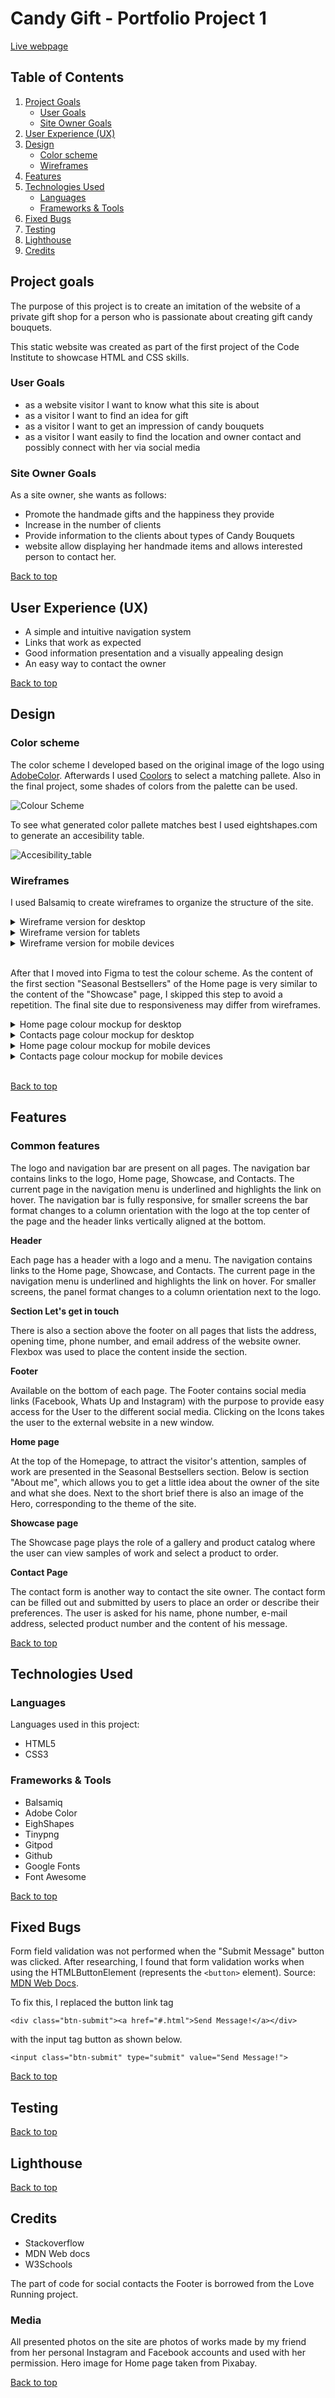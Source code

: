 # Candy Gift - Portfolio Project 1

[Live webpage]()


## Table of Contents

1. [Project Goals](#project-goals)
   + [User Goals](#user-goals)
   + [Site Owner Goals](#site-owner-goals)
2. [User Experience (UX)](#user-experience)
3. [Design](#design)
   + [Color scheme](#color-scheme)
   + [Wireframes](#wireframes)
4. [Features](#features)
5. [Technologies Used](#technologies-used)
   + [Languages](#languages)
   + [Frameworks & Tools](#frameworks-&-tools)
6. [Fixed Bugs](#fixed-bugs)
7. [Testing](#testing)
8. [Lighthouse](#kighthouse)
9. [Credits](#credits)



## Project goals


The purpose of this project is to create an imitation of the website of a private gift shop for a person who is passionate about creating gift candy bouquets.

This static website was created as part of the first project of the Code Institute to showcase HTML and CSS skills.



### User Goals

* as a website visitor I want to know what this site is about
* as a visitor I want to find an idea for gift
* as a visitor I want to get an impression of candy bouquets
* as a visitor I want easily to find the location and owner contact and possibly connect with her via social media



### Site Owner Goals

As a site owner, she wants as follows:
* Promote the handmade gifts and the happiness they provide
* Increase in the number of clients
* Provide information to the clients about types of Candy Bouquets
* website allow displaying her handmade items and allows interested person to contact her.

[Back to top](#table-of-contents)

## User Experience (UX)


* A simple and intuitive navigation system
* Links  that work as expected
* Good information presentation and a visually appealing design 
* An easy way to contact the owner

[Back to top](#table-of-contents)

## Design

### Color scheme

The color scheme I developed based on the original image of the logo using [AdobeColor](https://color.adobe.com/create/image).
Afterwards I used [Coolors](https://coolors.co/) to select a matching pallete. 
Also in the final project, some shades of colors from the palette can be used.

![Colour Scheme](assets/docs/images/color_pallete.png)



To see what  generated color pallete matches best I used  eightshapes.com to generate an accesibility table.

![Accesibility_table](assets/docs/images/color_accessibility.png)



### Wireframes

I used Balsamiq to create wireframes to organize the structure of the site.

<details><summary>Wireframe version for desktop</summary>

![](assets/docs/images/desktop.png)
</details>

<details><summary>Wireframe version for tablets</summary>

![](assets/docs/images/tablet.png)
</details>

<details><summary>Wireframe version for mobile devices</summary>

 ![](assets/docs/images/mobile.png)
</details>
<br>

After that I moved into Figma to test the colour scheme.
As the content of the first section "Seasonal Bestsellers" of the Home page is very similar to the content of the "Showcase" page, I skipped this step to avoid a repetition.
The final site due to responsiveness may differ from wireframes.

<details><summary>Home page colour mockup for desktop</summary>

![](assets/docs/images/desktop_home.png)
</details>

<details><summary>Contacts page colour mockup for desktop</summary>

![](assets/docs/images/desktop_contacts.png)
</details>

<details><summary>Home page colour mockup for mobile devices</summary>

![](assets/docs/images/tablet_home.png)
</details>

<details><summary>Contacts page colour mockup for mobile devices</summary>

![](assets/docs/images/tablet_contacts.png)
</details>
<br>


[Back to top](#table-of-contents)

## Features

### Common features

The logo and navigation bar are present on all pages.
The navigation bar contains links to the logo, Home page, Showcase, and Contacts.
The current page in the navigation menu is underlined and highlights the link on hover.
The navigation bar is fully responsive, for smaller screens the bar format changes to a column orientation with the logo at the top center of the page and the header links vertically aligned at the bottom.


**Header**

Each page has a header with a logo and a menu.
The navigation contains links to the Home page, Showcase, and Contacts.
The current page in the navigation menu is underlined and highlights the link on hover.
For smaller screens, the panel format changes to a column orientation next to the logo.



**Section Let's get in touch**

There is also a section above the footer on all pages that lists the address, opening time, phone number, and email address of the website owner.
Flexbox was used to place the content inside the section.

**Footer**

Available on the bottom of each page.
The Footer contains social media links (Facebook, Whats Up and Instagram) with 
the purpose  to provide easy access for the User to the different social media.
Clicking on the Icons takes the user to the external website in a new window.


**Home page**

At the top of the Homepage, to attract the visitor's attention, samples of work are presented in the Seasonal Bestsellers section.
Below is section "About me", which allows you to get a little idea about the owner of the site and what she does. Next to the short brief there is also an image of the Hero, corresponding to the theme of the site.

**Showcase page**

The Showcase page plays the role of a gallery and product catalog where the user can view samples of work and select a product to order.


**Contact Page**

The contact form is another way to contact the site owner.
The contact form can be filled out and submitted by users to place an order or describe their preferences.  The user is asked for his name, phone number, e-mail address, selected product number and the content of his message.

[Back to top](#table-of-contents)
 
## Technologies Used


### Languages

Languages used in this project:
+ HTML5
+ CSS3


### Frameworks & Tools

 + Balsamiq 
 + Adobe Color
 + EighShapes
 + Tinypng
 + Gitpod 
 + Github 
 + Google Fonts 
 + Font Awesome 

[Back to top](#table-of-contents)

## Fixed Bugs

Form field validation was not performed when the "Submit Message" button was clicked.
After researching, I found that form validation works when using the HTMLButtonElement (represents the ```<button>``` element). Source: [MDN Web Docs](#https://developer.mozilla.org/en-US/docs/Learn/Forms/Form_validation).

To fix this, I replaced the button link tag 

```<div class="btn-submit"><a href="#.html">Send Message!</a></div>```

with the input tag button as shown below.

```<input class="btn-submit" type="submit" value="Send Message!"> ```

[Back to top](#table-of-contents)


## Testing  



[Back to top](#table-of-contents)
## Lighthouse


[Back to top](#table-of-contents)
## Credits  

+ Stackoverflow 
+ MDN Web docs
+ W3Schools
 
The part of code for social  contacts  the Footer is borrowed from the Love Running project.


### Media  

All presented photos on the site are photos of works made by my friend from her personal Instagram and Facebook accounts and used with her permission.
Hero image for Home page taken from Pixabay.


[Back to top](#table-of-contents)